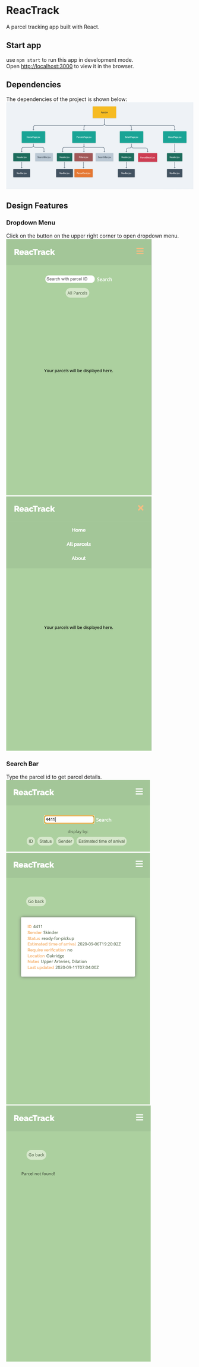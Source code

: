 # ReacTrack

A parcel tracking app built with React. 

## Start app
use `npm start` to run this app in development mode.\
Open [http://localhost:3000](http://localhost:3000) to view it in the browser.

## Dependencies
The dependencies of the project is shown below: 
![Dependencies](src/assets/dependencies.png)

## Design Features
### Dropdown Menu
Click on the button on the upper right corner to open dropdown menu.
![DropDown-1](src/assets/nav-1.png)
![DropDown-2](src/assets/nav-2.png)

### Search Bar
Type the parcel id to get parcel details. 
![search-1](src/assets/search.png)
![search-2](src/assets/search-result.png)
![search-3](src/assets/not-found.png)


![]()
